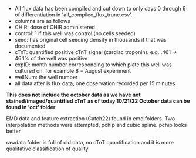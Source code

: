 - All flux data has been compiled and cut down to only days 0 through 6 of differentiation in 'all_compiled_flux_trunc.csv'.
- columns are as follows
- CHIR: dose of CHIR administered
- control: 1 if this well was control (no cells seeded)
- seed: has original cell seeding density in thousands if that was documented
- cTnT: quantified positive cTnT signal (cardiac troponin). e.g. .461 -> 46.1% of the well was positive
- expID: month number corresponding to which plate this well was cultured on. for example 8 = August experiment
- wellNum: the well number 
- all data after is flux data, one observation recorded per 15 minutes

**This does not include the october data as we have not stained/imaged/quantified cTnT as of today 10/21/22
October data can be found in 'oct' folder**


EMD data and feature extraction (Catch22) found in emd folders. Two interpolation methods were attempted, pchip and cubic spline. pchip looks better

rawdata folder is full of old data, no cTnT quantification and it is more qualitative classification of quality
